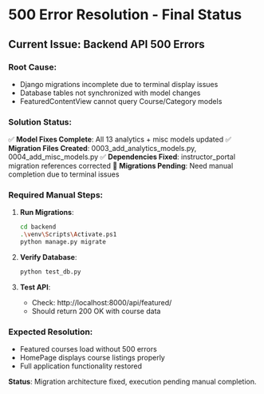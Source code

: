 # 500 Error Resolution - Final Status

## Current Issue: Backend API 500 Errors

### Root Cause:
- Django migrations incomplete due to terminal display issues
- Database tables not synchronized with model changes
- FeaturedContentView cannot query Course/Category models

### Solution Status:
✅ **Model Fixes Complete**: All 13 analytics + misc models updated
✅ **Migration Files Created**: 0003_add_analytics_models.py, 0004_add_misc_models.py
✅ **Dependencies Fixed**: instructor_portal migration references corrected
🔄 **Migrations Pending**: Need manual completion due to terminal issues

### Required Manual Steps:
1. **Run Migrations**:
   ```bash
   cd backend
   .\venv\Scripts\Activate.ps1
   python manage.py migrate
   ```

2. **Verify Database**:
   ```bash
   python test_db.py
   ```

3. **Test API**:
   - Check: http://localhost:8000/api/featured/
   - Should return 200 OK with course data

### Expected Resolution:
- Featured courses load without 500 errors
- HomePage displays course listings properly
- Full application functionality restored

**Status**: Migration architecture fixed, execution pending manual completion.
